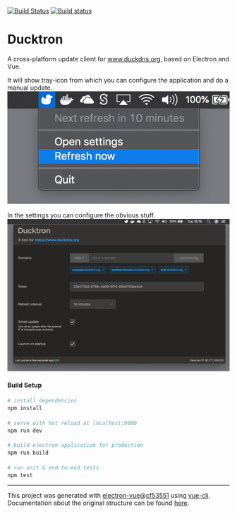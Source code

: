 [![Build Status](https://travis-ci.org/Aanhane/ducktron.svg?branch=master)](https://travis-ci.org/Aanhane/ducktron)
[![Build status](https://ci.appveyor.com/api/projects/status/6kd1ecoamsttj7bs?svg=true)](https://ci.appveyor.com/project/Aanhane/ducktron)

# Ducktron

A cross-platform update client for www.duckdns.org, based on Electron and Vue.

It will show tray-icon from which you can configure the application and do a manual update.
![Settings](screenshots/tray.png)

In the settings you can configure the obvious stuff.
![Settings](screenshots/settings.png)

#### Build Setup

``` bash
# install dependencies
npm install

# serve with hot reload at localhost:9080
npm run dev

# build electron application for production
npm run build

# run unit & end-to-end tests
npm test
```
---

This project was generated with [electron-vue](https://github.com/SimulatedGREG/electron-vue)@[cf53551](https://github.com/SimulatedGREG/electron-vue/tree/cf53551a209b49220525e7de80f1c541d7096aef) using [vue-cli](https://github.com/vuejs/vue-cli). Documentation about the original structure can be found [here](https://simulatedgreg.gitbooks.io/electron-vue/content/index.html).

